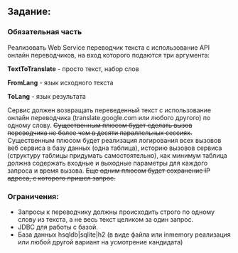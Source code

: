 ## Задание:
### Обязательная часть
Реализовать Web Service переводчик текста с использование API онлайн переводчиков, на вход которого подаются три аргумента:

__TextToTranslate__ - просто текст, набор слов

__FromLang__ - язык исходного текста

__ToLang__ - язык результата

Сервис должен возвращать переведенный текст с использование онлайн переводчика (translate.google.com или любого другого) по одному слову.
~~Существенным плюсом будет сделать вызов переводчика не более чем в десяти параллельных сессиях.~~
Существенным плюсом будет реализация логирования всех вызовов веб сервиса в базу данных (одна таблица), историю вызовов сервиса (структуру таблицы придумать самостоятельно), как минимум таблица должна содержать входные и выходные параметры для каждого запроса и время вызова. ~~Еще одним плюсом будет сохранение IP адреса, с которого пришел запрос.~~

### Ограничения:
- Запросы к переводчику должны происходить строго по одному слову из текста, а не весь текст целиком за один запрос.
- JDBC для работы с базой.
- База данных hsqldb|sqlite|h2 (в виде файла или inmemory реализация или любой другой вариант на усмотрение кандидата)
